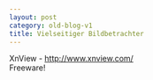 ```yaml
---
layout: post
category: old-blog-v1
title: Vielseitiger Bildbetrachter
---
```


XnView - http://www.xnview.com/  
Freeware!

